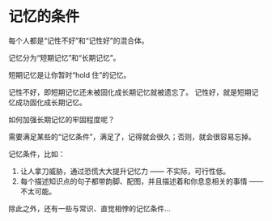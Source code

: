 # 记忆的条件

每个人都是“记性不好”和“记性好”的混合体。

记忆分为“短期记忆”和“长期记忆”。

短期记忆是让你暂时“hold 住”的记忆。

记性不好，即短期记忆还未被固化成长期记忆就被遗忘了。
记性好，就是短期记忆成功固化成长期记忆。

如何加强长期记忆的牢固程度呢？

需要满足某些的“记忆条件”，满足了，记得就会很久；否则，就会很容易忘掉。

记忆条件，比如：

1. 让人拿刀威胁，通过恐慌大大提升记忆力 —— 不实际，可行性低。
2. 每个描述知识点的句子都带韵脚、配图，并且描述着和你息息相关的事情 —— 不太可能。

除此之外，还有一些与常识、直觉相悖的记忆条件...
